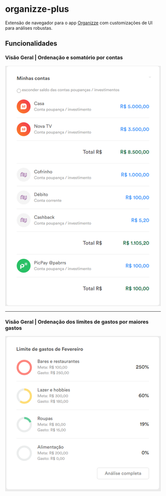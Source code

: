 # organizze-plus
Extensão de navegador para o app [Organizze](https://organizze.com.br) com customizações de UI para análises robustas.

## Funcionalidades

### Visão Geral | Ordenação e somatório por contas

![img1](https://github.com/pabrrs/organizze-plus/blob/main/docs/img/accounts.png)

---

### Visão Geral | Ordenação dos limites de gastos por maiores gastos 

![img2](https://github.com/pabrrs/organizze-plus/blob/main/docs/img/budget.png)
